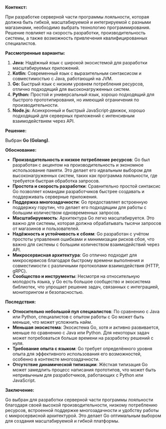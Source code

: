 **Контекст:**

При разработке серверной части программы лояльности, которая должна быть гибкой, масштабируемой и интегрируемой с разными магазинами, необходимо выбрать технологию программирования. Решение повлияет на скорость разработки, производительность системы, а также возможность привлечения квалифицированных специалистов.

**Рассмотренные варианты:**

1. **Java:** Надёжный язык с широкой экосистемой для разработки масштабируемых приложений.
2. **Kotlin:** Современный язык с выразительным синтаксисом и совместимостью с Java, работающий на JVM.
3. **Go:** Быстрый язык с низким уровнем потребления ресурсов, отлично подходящий для высоконагруженных систем.
4. **Python:** Простой и универсальный язык, хорошо подходящий для быстрого прототипирования, но имеющий ограничения по производительности.
5. **Node.js:** Асинхронный и быстрый JavaScript-движок, хорошо подходящий для серверных приложений с интенсивным взаимодействием через API.

**Решение:**

Выбран **Go (Golang)**.

**Обоснование:**

- **Производительность и низкое потребление ресурсов**: Go был разработан с акцентом на производительность и экономное использование памяти. Это делает его идеальным выбором для высоконагруженных систем, таких как программа лояльности, где требуется быстрая обработка запросов.
- **Простота и скорость разработки**: Сравнительно простой синтаксис Go позволяет командам разработчиков быстрее создавать и поддерживать серверные приложения.
- **Поддержка многозадачности**: Go предоставляет встроенную поддержку горутин, что делает его подходящим для работы с большим количеством одновременных запросов.
- **Масштабируемость**: Архитектура Go легко масштабируется. Это важно для системы, которая должна обрабатывать тысячи запросов от магазинов и пользователей.
- **Надёжность и устойчивость к сбоям**: Go разработан с учётом простоты управления ошибками и минимизации рисков сбоя, что важно для системы с большим количеством взаимодействий через API.
- **Микросервисная архитектура**: Go отлично подходит для микросервисов благодаря быстрому времени выполнения и совместимости с различными протоколами взаимодействия (HTTP, gRPC).
- **Сообщество и инструменты**: Несмотря на относительную молодость языка, у Go есть большое сообщество и экосистема библиотек, что упрощает решение задач, связанных с интеграцией, мониторингом и безопасностью.
    

**Последствия:**

- **Относительно небольшой пул специалистов**: По сравнению с Java или Python, специалистов с опытом работы с Go может быть меньше, что может усложнить найм.
- **Меньшая экосистема**: Экосистема Go, хотя и активно развивается, меньше по сравнению с Java или Python. Для некоторых задач может потребоваться больше времени на разработку решений с нуля.
- **Требование опыта с языком**: Go требует определённого уровня опыта для эффективного использования его возможностей, особенно в контексте многозадачности.
- **Отсутствие динамической типизации**: Жёсткая типизация Go может замедлить процесс написания прототипов, что может быть непривычным для разработчиков, работающих с Python или JavaScript.

**Заключение:**

Go выбран для разработки серверной части программы лояльности благодаря своей высокой производительности, низкому потреблению ресурсов, встроенной поддержке многозадачности и удобству работы с микросервисной архитектурой. Это делает Go оптимальным выбором для создания масштабируемой и гибкой платформы.


